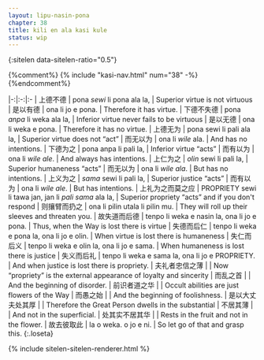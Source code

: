 ```yaml
---
layout: lipu-nasin-pona
chapter: 38
title: kili en ala kasi kule
status: wip
---
```


{:sitelen data-sitelen-ratio="0.5"}

{%comment%}
{% include "kasi-nav.html" num="38" -%}
{%endcomment%}

|-:|:-:|:-
| 上德不德               | pona _sewi_ li pona ala la, | Superior virtue is not virtuous
| 是以有德               | ona li jo e pona.           | Therefore it has virtue.
| 下德不失德             | pona _anpa_ li weka ala la, | Inferior virtue never fails to be virtuous
| 是以无德               | ona li weka e pona.         | Therefore it has no virtue.
| 上德无为               | pona sewi li pali ala la,   | Superior virtue does not “act”
| 而无以为               | ona li _wile_ ala.          | And has no intentions.
| 下德为之               | pona anpa li pali la,       | Inferior virtue “acts”
| 而有以为               | ona li _wile_ _ale_.        | And always has intentions.
| 上仁为之               | _olin_ sewi li pali la,     | Superior humaneness “acts”
| 而无以为               | ona li _wile_ _ala_.        | But has no intentions.
| 上义为之               | _sama_ sewi li pali la,     | Superior justice “acts”
| 而有以为               | ona li _wile_ _ale_.        | But has intentions.
| 上礼为之<wbr/>而莫之应 | PROPRIETY sewi li tawa jan, jan li _pali sama_ ala la,  | Superior propriety “acts” and if you don't respond
| 则攘臂<wbr/>而扔之     | ona li pilin utala li pilin mu. | They will roll up their sleeves and threaten you.
| 故失道<wbr/>而后德     | tenpo li weka e nasin la, ona li jo e pona. | Thus, when the Way is lost there is virtue
| 失德<wbr/>而后仁       | tenpo li weka e pona la, ona li jo e olin. | When virtue is lost there is humaneness
| 失仁<wbr/>而后义       | tenpo li weka e olin la, ona li jo e sama. | When humaneness is lost there is justice
| 失义<wbr/>而后礼       | tenpo li weka e sama la, ona li jo e PROPRIETY. | And when justice is lost there is propriety.
| 夫礼者<wbr/>忠信之薄   |  | Now “propriety” is the external appearance of loyalty and sincerity
| 而乱之首               |  | And the beginning of disorder.
| 前识者<wbr/>道之华     |  | Occult abilities are just flowers of the Way
| 而愚之始               |  | And the beginning of foolishness.
| 是以大丈<wbr/>夫处其厚 |  | Therefore the Great Person dwells in the substantial
| 不居其薄               |  | And not in the superficial.
| 处其实<wbr/>不居其华   |  | Rests in the fruit and not in the flower.
| 故去彼取此             | la o weka. o jo e ni. | So let go of that and grasp this.
{:.loseta}

{% include sitelen-sitelen-renderer.html %}
